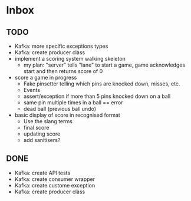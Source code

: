 # Inbox

## TODO

- Kafka: more specific exceptions types
- Kafka: create producer class
- implement a scoring system walking skeleton
  - my plan: "server" tells "lane" to start a game, game acknowledges start and then returns score of 0
- score a game in progress
  - Fake pinsetter telling which pins are knocked down, misses, etc.
  - Events
  - assert/exception if more than 5 pins knocked down on a ball
  - same pin multiple times in a ball == error
  - dead ball (previous ball undo)
- basic display of score in recognised format
  - Use the slang terms
  - final score
  - updating score
  - add sanitisers?



## DONE
- Kafka: create API tests
- Kafka: create consumer wrapper
- Kafka: create custome exception
- Kafka: create producer class